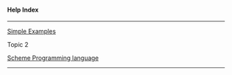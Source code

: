 #### Help Index 

----

[Simple Examples](simpleexamples.html)

Topic 2





[Scheme Programming language](https://www.scheme.com/tspl4)

----------

 



